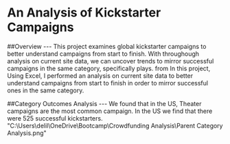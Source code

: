 # An Analysis of Kickstarter Campaigns

##Overview ---
This project examines global kickstarter campaigns to better understand campaigns from start to finish. With throughough analysis on current site data, we can uncover trends to mirror successful campaigns in the same category, specifically plays. from In this project, Using Excel, I performed an analysis on current site data to better understand campaigns from start to finish in order to mirror successful ones in the same category.

##Category Outcomes Analysis ---
We found that in the US, Theater campaigns are the most common campaign. In the US we find that there were 525 successful kickstarters.
"C:\Users\delil\OneDrive\Bootcamp\Crowdfunding Analysis\Parent Category Analysis.png"
